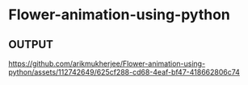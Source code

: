 # Flower-animation-using-python

<h2>OUTPUT</h2>

https://github.com/arikmukherjee/Flower-animation-using-python/assets/112742649/625cf288-cd68-4eaf-bf47-418662806c74

